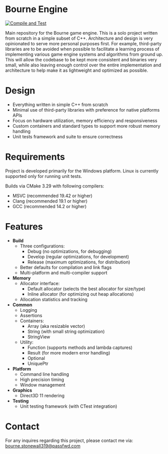 Bourne Engine
=============
[![Compile and Test](https://github.com/doanamo/BourneEngine/actions/workflows/CompileAndTest.yml/badge.svg?branch=main)](https://github.com/doanamo/BourneEngine/actions/workflows/CompileAndTest.yml)

Main repository for the Bourne game engine. This is a solo project written from scratch in a simple subset of C++. Architecture and design is very opinionated to serve more personal purposes first. For example, third-party libraries are to be avoided when possible to facilitate a learning process of implementing various game engine systems and algorithms from ground up. This will allow the codebase to be kept more consistent and binaries very small, while also leaving enough control over the entire implementation and architecture to help make it as lightweight and optimized as possible.

# Design
- Everything written in simple C++ from scratch
- Minimal use of third-party libraries with preference for native platforms APIs
- Focus on hardware utilization, memory efficiency and responsiveness
- Custom containers and standard types to support more robust memory handling
- Unit tests framework and suite to ensure correctness

# Requirements
Project is developed primarily for the Windows platform. Linux is currently supported only for running unit tests.

Builds via CMake 3.29 with following compilers:
- MSVC (recommended 19.42 or higher)
- Clang (recommended 19.1 or higher)
- GCC (recommended 14.2 or higher)

# Features
- **Build**
  - Three configurations:
    - Debug (no optimizations, for debugging)
    - Develop (regular optimizations, for development)
    - Release (maximum optimizations, for distribution)
  - Better defaults for compilation and link flags
  - Multi-platform and multi-compiler support
- **Memory**
  - Allocator interface:
    - Default allocator (selects the best allocator for size/type)
    - Inline allocator (for optimizing out heap allocations)
  - Allocation statistics and tracking
- **Common**
  - Logging
  - Assertions
  - Containers:
    - Array (aka resizable vector)
    - String (with small string optimization)
    - StringView
  - Utility:
    - Function (supports methods and lambda captures)
    - Result (for more modern error handling)
    - Optional
    - UniquePtr
- **Platform**
  - Command line handling
  - High precision timing
  - Window management
- **Graphics**
  - Direct3D 11 rendering
- **Testing**
  - Unit testing framework (with CTest integration)

# Contact
For any inquires regarding this project, please contact me via: bourne.stonewall319@passfwd.com
